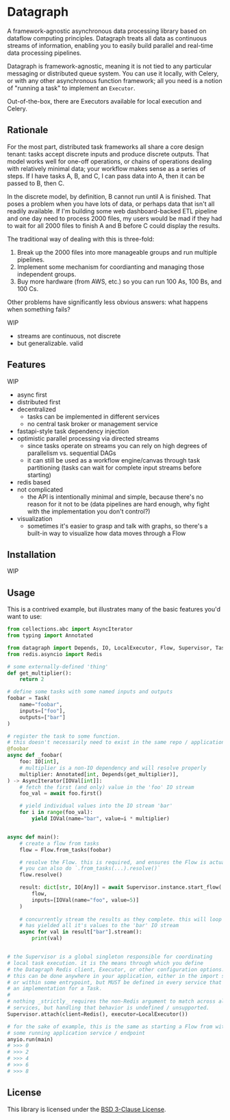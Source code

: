# Datagraph

A framework-agnostic asynchronous data processing library based on dataflow computing principles. Datagraph treats all data as continuous streams of information, enabling
you to easily build parallel and real-time data processing pipelines.

Datagraph is framework-agnostic, meaning it is not tied to any particular messaging or distributed queue system. You can use it locally, with Celery, or with any other asynchronous function framework; all you need is a notion of "running a task" to implement an `Executor`.

Out-of-the-box, there are Executors available for local execution and Celery.

## Rationale

For the most part, distributed task frameworks all share a core design tenant: tasks accept discrete inputs and produce discrete outputs.
That model works well for one-off operations, or chains of operations dealing with relatively minimal data; your workflow makes sense as a series of steps.
If I have tasks A, B, and C, I can pass data into A, then it can be passed to B, then C.

In the discrete model, by definition, B cannot run until A is finished. That poses a problem when you have lots of data, or perhaps data that isn't all readily available.
If I'm building some web dashboard-backed ETL pipeline and one day need to process 2000 files, my users would be mad if they had to wait for all 2000 files to finish A and B before C could display the results.

The traditional way of dealing with this is three-fold:
1. Break up the 2000 files into more manageable groups and run multiple pipelines.
2. Implement some mechanism for coordianting and managing those independent groups.
3. Buy more hardware (from AWS, etc.) so you can run 100 As, 100 Bs, and 100 Cs.

Other problems have significantly less obvious answers: what happens when something fails?

WIP

- streams are continuous, not discrete
- but generalizable. valid 

## Features

WIP

- async first
- distributed first
- decentralized
    - tasks can be implemented in different services
    - no central task broker or management service
- fastapi-style task dependency injection
- optimistic parallel processing via directed streams
    - since tasks operate on streams you can rely on high degrees of parallelism vs. sequential DAGs
    - it can still be used as a workflow engine/canvas through task partitioning (tasks can wait for complete input streams before starting)
- redis based
- not complicated
    - the API is intentionally minimal and simple, because there's no reason for it not to be (data pipelines are hard enough, why fight with the implementation you don't control?)
- visualization
    - sometimes it's easier to grasp and talk with graphs, so there's a built-in way to visualize how data moves through a Flow

## Installation

WIP

## Usage

This is a contrived example, but illustrates many of the basic features you'd want to use:

```python
from collections.abc import AsyncIterator
from typing import Annotated

from datagraph import Depends, IO, LocalExecutor, Flow, Supervisor, Task
from redis.asyncio import Redis

# some externally-defined 'thing'
def get_multiplier():
    return 2

# define some tasks with some named inputs and outputs
foobar = Task(
    name="foobar",
    inputs=["foo"],
    outputs=["bar"]
)

# register the task to some function.
# this doesn't necessarily need to exist in the same repo / application / service that starts the Flow
@foobar
async def _foobar(
    foo: IO[int],
    # multiplier is a non-IO dependency and will resolve properly
    multiplier: Annotated[int, Depends(get_multiplier)],
) -> AsyncIterator[IOVal[int]]:
    # fetch the first (and only) value in the 'foo' IO stream
    foo_val = await foo.first()

    # yield individual values into the IO stream 'bar'
    for i in range(foo_val):
        yield IOVal(name="bar", value=i * multiplier)


async def main():
    # create a flow from tasks
    flow = Flow.from_tasks(foobar)

    # resolve the Flow. this is required, and ensures the Flow is actually executable.
    # you can also do `.from_tasks(...).resolve()`
    flow.resolve()

    result: dict[str, IO[Any]] = await Supervisor.instance.start_flow(
        flow, 
        inputs=[IOVal(name="foo", value=5)]
    )
    
    # concurrently stream the results as they complete. this will loop until foobar
    # has yielded all it's values to the 'bar' IO stream
    async for val in result["bar"].stream():
        print(val)


# the Supervisor is a global singleton responsible for coordinating
# local task execution. it is the means through which you define
# the Datagraph Redis client, Executor, or other configuration options.
# this can be done anywhere in your application, either in the import scope
# or within some entrypoint, but MUST be defined in every service that provides
# an implementation for a Task.
#
# nothing _strictly_ requires the non-Redis argument to match across all task
# services, but handling that behavior is undefined / unsupported.
Supervisor.attach(client=Redis(), executor=LocalExecutor())

# for the sake of example, this is the same as starting a Flow from within
# some running application service / endpoint
anyio.run(main)
# >>> 0
# >>> 2
# >>> 4
# >>> 6
# >>> 8
```

## License

This library is licensed under the [BSD 3-Clause License](./LICENSE).

